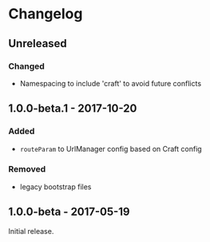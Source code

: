 Changelog
=========
## Unreleased
### Changed
- Namespacing to include 'craft' to avoid future conflicts

## 1.0.0-beta.1 - 2017-10-20
### Added
- `routeParam` to UrlManager config based on Craft config

### Removed
- legacy bootstrap files

## 1.0.0-beta - 2017-05-19
Initial release.
